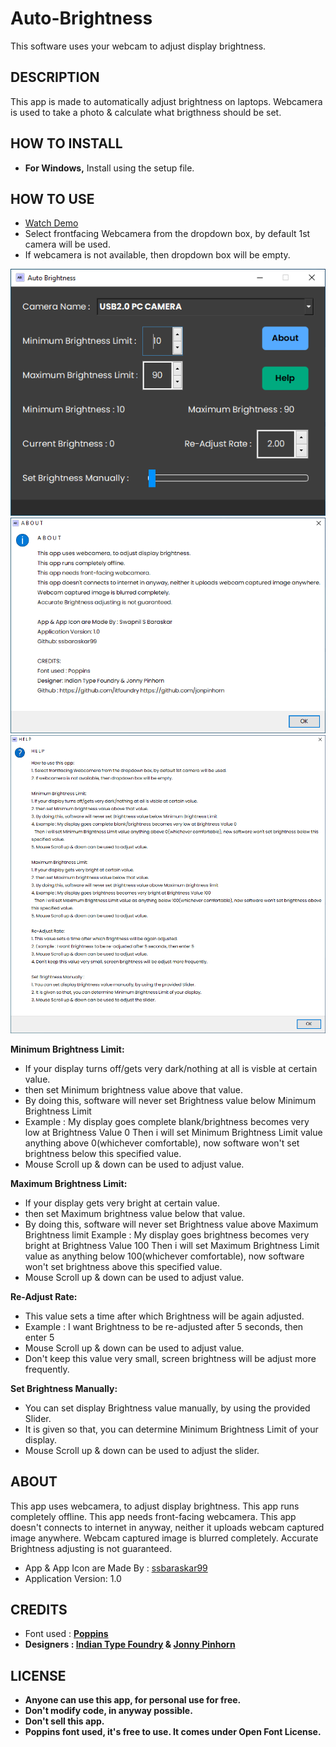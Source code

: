 # **Auto-Brightness**
This software uses your webcam to adjust display brightness.

## **DESCRIPTION**
  This app is made to automatically adjust brightness on laptops.
  Webcamera is used to take a photo & calculate what brigthness should be set.
  
## **HOW TO INSTALL**
- **For Windows,** Install using the setup file.

## **HOW TO USE**
- [Watch Demo](https://drive.google.com/file/d/14b0fYqhrhVW6-yamU4jyKleHsXg-kHdj/view?usp=sharing)
- Select frontfacing Webcamera from the dropdown box, by default 1st camera will be used.
- If webcamera is not available, then dropdown box will be empty. 

![Screenshot1](https://github.com/ssbaraskar99/Auto-Brightness/blob/main/Screenshots/Capture.PNG?raw=true) 
![Screenshot2](https://github.com/ssbaraskar99/Auto-Brightness/blob/main/Screenshots/Capture2.PNG?raw=true)
![Screenshot3](https://github.com/ssbaraskar99/Auto-Brightness/blob/main/Screenshots/Capture3.PNG?raw=true) 

**Minimum Brightness Limit:**
- If your display turns off/gets very dark/nothing at all is visble at certain value.
- then set Minimum brightness value above that value.
- By doing this, software will never set Brightness value below Minimum Brightness Limit
- Example : My display goes complete blank/brightness becomes very low at Brightness Value 0
   Then i will set Minimum Brightness Limit value anything above 0(whichever comfortable), now software won't set brightness below this specified value.
- Mouse Scroll up & down can be used to adjust value.

**Maximum Brightness Limit:**
- If your display gets very bright at certain value.
- then set Maximum brightness value below that value.
- By doing this, software will never set Brightness value above Maximum Brightness limit
 Example : My display goes brightness becomes very bright at Brightness Value 100
   Then i will set Maximum Brightness Limit value as anything below 100(whichever comfortable), now software won't set brightness above this specified value.
- Mouse Scroll up & down can be used to adjust value.

**Re-Adjust Rate:**
- This value sets a time after which Brightness will be again adjusted.
- Example : I want Brightness to be re-adjusted after 5 seconds, then enter 5
- Mouse Scroll up & down can be used to adjust value.
- Don't keep this value very small, screen brightness will be adjust more frequently.

**Set Brightness Manually:**
- You can set display Brightness value manually, by using the provided Slider.
- It is given so that, you can determine Minimum Brightness Limit of your display.
- Mouse Scroll up & down can be used to adjust the slider.

## **ABOUT**
This app uses webcamera, to adjust display brightness.
This app runs completely offline.
This app needs front-facing webcamera.
This app doesn't connects to internet in anyway, neither it uploads webcam captured image anywhere.
Webcam captured image is blurred completely.
Accurate Brightness adjusting is not guaranteed.

- App & App Icon are Made By : [ssbaraskar99](https://github.com/ssbaraskar99/)
- Application Version: 1.0


## **CREDITS** 
- Font used : **[Poppins](https://github.com/itfoundry/Poppins)**
- **Designers : [Indian Type Foundry](https://github.com/itfoundry) & [Jonny Pinhorn](https://github.com/jonpinhorn)**

## **LICENSE**
- **Anyone can use this app, for personal use for free.**
- **Don't modify code, in anyway possible.**
- **Don't sell this app.**
- **Poppins font used, it's free to use. It comes under Open Font License.**
